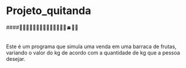 # Projeto_quitanda
####🍇🍈🍉🍊🍋🍌🍍🥭🍎🍏🍐🍑🍒🍓🫐🍅🥝
##
Este é um programa que simula uma venda em uma barraca de frutas, variando o valor do kg de acordo com a quantidade de kg que a pessoa desejar.
